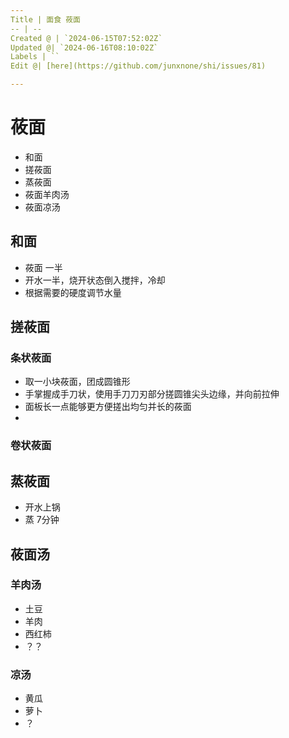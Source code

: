 ```yaml
---
Title | 面食 莜面
-- | --
Created @ | `2024-06-15T07:52:02Z`
Updated @| `2024-06-16T08:10:02Z`
Labels | ``
Edit @| [here](https://github.com/junxnone/shi/issues/81)

---
```

# 莜面

- 和面
- 搓莜面
- 蒸莜面
- 莜面羊肉汤
- 莜面凉汤


## 和面
- 莜面 一半
- 开水一半，烧开状态倒入搅拌，冷却
- 根据需要的硬度调节水量

## 搓莜面

### 条状莜面
- 取一小块莜面，团成圆锥形
- 手掌握成手刀状，使用手刀刀刃部分搓圆锥尖头边缘，并向前拉伸
- 面板长一点能够更方便搓出均匀并长的莜面
- 

### 卷状莜面


## 蒸莜面
- 开水上锅
- 蒸 7分钟 

## 莜面汤
### 羊肉汤
- 土豆
- 羊肉
- 西红柿
- ？？


### 凉汤
- 黄瓜
- 萝卜
- ？


